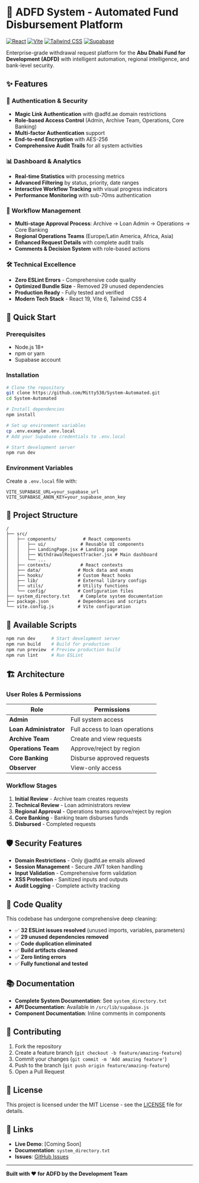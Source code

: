 # 🏦 ADFD System - Automated Fund Disbursement Platform

[![React](https://img.shields.io/badge/React-19.0.0-blue.svg)](https://reactjs.org/)
[![Vite](https://img.shields.io/badge/Vite-6.2.0-646CFF.svg)](https://vitejs.dev/)
[![Tailwind CSS](https://img.shields.io/badge/Tailwind_CSS-4.1.11-38B2AC.svg)](https://tailwindcss.com/)
[![Supabase](https://img.shields.io/badge/Supabase-Backend-green.svg)](https://supabase.com/)

Enterprise-grade withdrawal request platform for the **Abu Dhabi Fund for Development (ADFD)** with intelligent automation, regional intelligence, and bank-level security.

## ✨ Features

### 🔐 **Authentication & Security**
- **Magic Link Authentication** with @adfd.ae domain restrictions
- **Role-based Access Control** (Admin, Archive Team, Operations, Core Banking)
- **Multi-factor Authentication** support
- **End-to-end Encryption** with AES-256
- **Comprehensive Audit Trails** for all system activities

### 📊 **Dashboard & Analytics**
- **Real-time Statistics** with processing metrics
- **Advanced Filtering** by status, priority, date ranges
- **Interactive Workflow Tracking** with visual progress indicators
- **Performance Monitoring** with sub-70ms authentication

### 🔄 **Workflow Management**
- **Multi-stage Approval Process**: Archive → Loan Admin → Operations → Core Banking
- **Regional Operations Teams** (Europe/Latin America, Africa, Asia)
- **Enhanced Request Details** with complete audit trails
- **Comments & Decision System** with role-based actions

### 🛠️ **Technical Excellence**
- **Zero ESLint Errors** - Comprehensive code quality
- **Optimized Bundle Size** - Removed 29 unused dependencies
- **Production Ready** - Fully tested and verified
- **Modern Tech Stack** - React 19, Vite 6, Tailwind CSS 4

## 🚀 Quick Start

### Prerequisites
- Node.js 18+
- npm or yarn
- Supabase account

### Installation

```bash
# Clone the repository
git clone https://github.com/Mitty530/System-Automated.git
cd System-Automated

# Install dependencies
npm install

# Set up environment variables
cp .env.example .env.local
# Add your Supabase credentials to .env.local

# Start development server
npm run dev
```

### Environment Variables

Create a `.env.local` file with:

```env
VITE_SUPABASE_URL=your_supabase_url
VITE_SUPABASE_ANON_KEY=your_supabase_anon_key
```

## 📁 Project Structure

```
/
├── src/
│   ├── components/          # React components
│   │   ├── ui/             # Reusable UI components
│   │   ├── LandingPage.jsx # Landing page
│   │   ├── WithdrawalRequestTracker.jsx # Main dashboard
│   │   └── ...
│   ├── contexts/           # React contexts
│   ├── data/              # Mock data and enums
│   ├── hooks/             # Custom React hooks
│   ├── lib/               # External library configs
│   ├── utils/             # Utility functions
│   └── config/            # Configuration files
├── system_directory.txt    # Complete system documentation
├── package.json           # Dependencies and scripts
└── vite.config.js         # Vite configuration
```

## 🔧 Available Scripts

```bash
npm run dev      # Start development server
npm run build    # Build for production
npm run preview  # Preview production build
npm run lint     # Run ESLint
```

## 🏗️ Architecture

### User Roles & Permissions

| Role | Permissions |
|------|-------------|
| **Admin** | Full system access |
| **Loan Administrator** | Full access to loan operations |
| **Archive Team** | Create and view requests |
| **Operations Team** | Approve/reject by region |
| **Core Banking** | Disburse approved requests |
| **Observer** | View-only access |

### Workflow Stages

1. **Initial Review** - Archive team creates requests
2. **Technical Review** - Loan administrators review
3. **Regional Approval** - Operations teams approve/reject by region
4. **Core Banking** - Banking team disburses funds
5. **Disbursed** - Completed requests

## 🛡️ Security Features

- **Domain Restrictions** - Only @adfd.ae emails allowed
- **Session Management** - Secure JWT token handling
- **Input Validation** - Comprehensive form validation
- **XSS Protection** - Sanitized inputs and outputs
- **Audit Logging** - Complete activity tracking

## 🧹 Code Quality

This codebase has undergone comprehensive deep cleaning:

- ✅ **32 ESLint issues resolved** (unused imports, variables, parameters)
- ✅ **29 unused dependencies removed**
- ✅ **Code duplication eliminated**
- ✅ **Build artifacts cleaned**
- ✅ **Zero linting errors**
- ✅ **Fully functional and tested**

## 📚 Documentation

- **Complete System Documentation**: See `system_directory.txt`
- **API Documentation**: Available in `/src/lib/supabase.js`
- **Component Documentation**: Inline comments in components

## 🤝 Contributing

1. Fork the repository
2. Create a feature branch (`git checkout -b feature/amazing-feature`)
3. Commit your changes (`git commit -m 'Add amazing feature'`)
4. Push to the branch (`git push origin feature/amazing-feature`)
5. Open a Pull Request

## 📄 License

This project is licensed under the MIT License - see the [LICENSE](LICENSE) file for details.

## 🔗 Links

- **Live Demo**: [Coming Soon]
- **Documentation**: `system_directory.txt`
- **Issues**: [GitHub Issues](https://github.com/Mitty530/System-Automated/issues)

---

**Built with ❤️ for ADFD by the Development Team**
